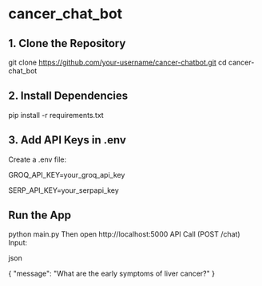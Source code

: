 # cancer_chat_bot
## 1. Clone the Repository

git clone https://github.com/your-username/cancer-chatbot.git
cd cancer-chat_bot

## 2. Install Dependencies

pip install -r requirements.txt

## 3. Add API Keys in .env
Create a .env file:

GROQ_API_KEY=your_groq_api_key

SERP_API_KEY=your_serpapi_key

## Run the App

python main.py
Then open http://localhost:5000
API Call (POST /chat)
Input:

json

{
  "message": "What are the early symptoms of liver cancer?"
}